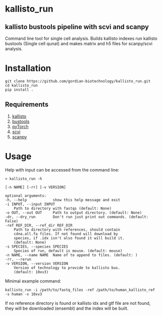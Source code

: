 # kallisto_run
## kallisto bustools pipeline with scvi and scanpy
Command line tool for single cell analysis. Builds kallisto indexes run kallisto bustools (Single cell qunat) and makes matrix and h5 files for scanpy/scvi analysis.

# Installation

```
git clone https://github.com/gordian-biotechnology/kallisto_run.git
cd kallisto_run
pip install .
```
## Requirements
1. [kallisto](https://pachterlab.github.io/kallisto/download)
2. [bustools](https://github.com/BUStools/bustools)
3. [pyTorch](https://pytorch.org/get-started/locally/)
4. [scvi](https://github.com/YosefLab/scVI)
5. [scanpy](https://icb-scanpy.readthedocs-hosted.com/en/latest/index.html)

# Usage
Help with input can be accessed from the command line:

```
> kallisto_run -h

[-n NAME] [-rr] [-v VERSION]

optional arguments:
-h, --help            show this help message and exit
-i INPUT, --input INPUT
    Path to directory with fastqs (default: None)
-o OUT, --out OUT     Path to output directory. (default: None)
-dr, --dry_run        Don't run just print out commands. (default: False)
-ref REF_DIR, --ref_dir REF_DIR
    Path to directory with references, should contain
    cdna.all.fa files. If not found will download by
    species, if .idx isn't also found it will build it.
    (default: None)
-s SPECIES, --species SPECIES
    Species of run, default is mouse. (default: mouse)
-n NAME, --name NAME  Name of to append to files. (default: )
-rr, --rerun
-v VERSION, --version VERSION
    Version of technology to provide to kallisto bus.
    (default: 10xv3)
```

Minimal example command:

```
kallisto_run -i /path/to/fastq_files -ref /path/to/human_kallisto_ref -s human -v 10xv3
```
If no reference directory is found or kallisto idx and gtf file are not found, they will be downloaded (ensembl) and the index will be built.
